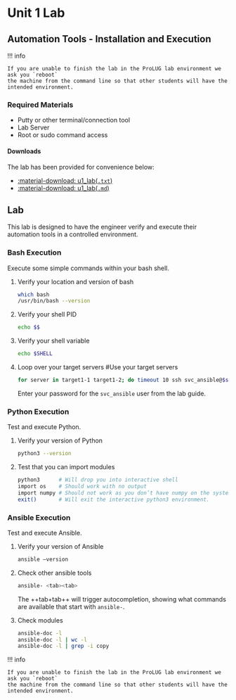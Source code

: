# Unit 1 Lab
## Automation Tools - Installation and Execution

!!! info

    If you are unable to finish the lab in the ProLUG lab environment we ask you `reboot`
    the machine from the command line so that other students will have the intended environment.


### Required Materials

- Putty or other terminal/connection tool
- Lab Server
- Root or sudo command access

#### Downloads

The lab has been provided for convenience below:

- <a href="../../assets/pcae/downloads/u1/u1_lab.txt" target="_blank" download>:material-download: u1_lab(`.txt`)</a>
- <a href="../../assets/pcae/downloads/u1/u1_lab.md.txt" target="_blank" download="u1_lab.md">:material-download: u1_lab(`.md`)</a>


## Lab

This lab is designed to have the engineer verify and execute their automation
tools in a controlled environment.

### Bash Execution

Execute some simple commands within your bash shell.

1. Verify your location and version of bash
   ```bash linenums="1" linenums="1"
   which bash
   /usr/bin/bash --version
   ```

2. Verify your shell PID
   ```bash linenums="1" linenums="1"
   echo $$
   ```

3. Verify your shell variable
   ```bash linenums="1" linenums="1"
   echo $SHELL
   ```

4. Loop over your target servers #Use your target servers
   ```bash linenums="1" linenums="1"
   for server in target1-1 target1-2; do timeout 10 ssh svc_ansible@$server 'uptime'; done
   ```
   Enter your password for the `svc_ansible` user from the lab guide.

### Python Execution

Test and execute Python.

1. Verify your version of Python
   ```bash linenums="1" linenums="1"
   python3 --version
   ```

2. Test that you can import modules
   ```bash linenums="1" linenums="1"
   python3      # Will drop you into interactive shell
   import os    # Should work with no output
   import numpy # Should not work as you don’t have numpy on the system
   exit()       # Will exit the interactive python3 environment.
   ```

### Ansible Execution

Test and execute Ansible.

1. Verify your version of Ansible
   ```bash linenums="1" linenums="1"
   ansible –version
   ```

2. Check other ansible tools
   ```bash linenums="1" linenums="1"
   ansible- <tab><tab>
   ```

   The ++tab+tab++ will trigger autocompletion, showing what commands are
   available that start with `ansible-`.  

3. Check modules
   ```bash linenums="1" linenums="1"
   ansible-doc -l
   ansible-doc -l | wc -l
   ansible-doc -l | grep -i copy
   ```

!!! info

    If you are unable to finish the lab in the ProLUG lab environment we ask you `reboot`
    the machine from the command line so that other students will have the intended environment.

